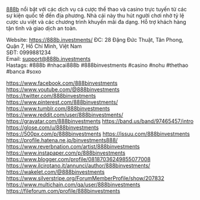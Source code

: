 
<a href="https://888b.investments/">888b</a> nổi bật với các dịch vụ cá cược thể thao và casino trực tuyến từ các sự kiện quốc tế đến địa phương. Nhà cái này thu hút người chơi nhờ tỷ lệ cược ưu việt và các chương trình khuyến mãi đa dạng. Hỗ trợ khách hàng tận tình và giao dịch an toàn.

Website: <a href="https://888b.investments/">https://888b.investments/</a>
ĐC: 28 Đặng Đức Thuật, Tân Phong, Quận 7, Hồ Chí Minh, Việt Nam       
SĐT: 0999881234     
Email: support@888b.investments   
Hastags: #888b #nhacai888b #888binvestments #casino #nohu #thethao #banca #soxo


<a href="https://www.facebook.com/888binvestments">https://www.facebook.com/888binvestments</a>
<a href="https://www.youtube.com/@888binvestments">https://www.youtube.com/@888binvestments</a>
<a href="https://twitter.com/888binvestments">https://twitter.com/888binvestments</a>
<a href="https://www.pinterest.com/888binvestments/">https://www.pinterest.com/888binvestments/</a>
<a href="https://www.tumblr.com/888binvestments">https://www.tumblr.com/888binvestments</a>
<a href="https://www.reddit.com/user/888binvestments/">https://www.reddit.com/user/888binvestments/</a>
<a href="https://gravatar.com/888binvestments">https://gravatar.com/888binvestments</a>
<a href="https://band.us/band/97465457/intro">https://band.us/band/97465457/intro</a>
<a href="https://glose.com/u/888binvestments">https://glose.com/u/888binvestments</a>
<a href="https://500px.com/p/888binvestments">https://500px.com/p/888binvestments</a>
<a href="https://issuu.com/888binvestments">https://issuu.com/888binvestments</a>
<a href="https://profile.hatena.ne.jp/binvestments888/">https://profile.hatena.ne.jp/binvestments888/</a>
<a href="https://www.reverbnation.com/artist/888binvestments">https://www.reverbnation.com/artist/888binvestments</a>
<a href="https://www.instapaper.com/p/888binvestments">https://www.instapaper.com/p/888binvestments</a>
<a href="https://www.blogger.com/profile/08187036249855077008">https://www.blogger.com/profile/08187036249855077008</a>
<a href="https://www.ilcirotano.it/annunci/author/888binvestments/">https://www.ilcirotano.it/annunci/author/888binvestments/</a>
<a href="https://wakelet.com/@888binvestments">https://wakelet.com/@888binvestments</a>
<a href="https://www.silverstripe.org/ForumMemberProfile/show/207832">https://www.silverstripe.org/ForumMemberProfile/show/207832</a>
<a href="https://www.multichain.com/qa/user/888binvestments">https://www.multichain.com/qa/user/888binvestments</a>
<a href="https://fileforum.com/profile/888binvestments">https://fileforum.com/profile/888binvestments</a>

